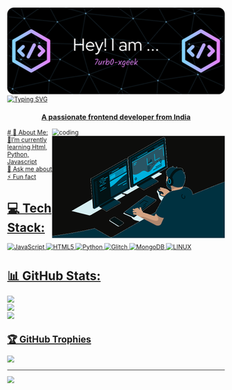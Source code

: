 ![logo](https://github.com/7urb0-xgeek/7urb0-xgeek/blob/main/github-header-image%20(3).png)
<a href="https://git.io/typing-svg"><img src="https://readme-typing-svg.herokuapp.com?font=Satisfy&size=30&pause=1000&center=true&random=false&width=435&lines=Hi+%2CI'm+7urb0-xgeek.+;Coding+is+My+Hobby%F0%9F%A7%91%E2%80%8D%F0%9F%92%BB.;Jai+Shree+Ram...%F0%9F%8F%B9" alt="Typing SVG" /> 
<h3 align="center">A passionate frontend developer from India</h3>
<img align="right" alt="coding" width="400" src="https://telegra.ph/file/8e822c7b016ebfb685574.mp4" />
<img align="right" alt="coding" width="400" src="https://github.com/7urb0-xgeek/7urb0-xgeek/blob/main/coder.gif" />
# 💫 About Me:<br>
🔭I’m currently learning Html, Python, Javascript<br>💬 Ask me about<br>⚡ Fun fact

# 💻 Tech Stack:
![JavaScript](https://img.shields.io/badge/javascript-%23323330.svg?style=plastic&logo=javascript&logoColor=%23F7DF1E) ![HTML5](https://img.shields.io/badge/html5-%23E34F26.svg?style=plastic&logo=html5&logoColor=white) ![Python](https://img.shields.io/badge/python-3670A0?style=plastic&logo=python&logoColor=ffdd54) ![Glitch](https://img.shields.io/badge/glitch-%233333FF.svg?style=plastic&logo=glitch&logoColor=white) ![MongoDB](https://img.shields.io/badge/MongoDB-%234ea94b.svg?style=plastic&logo=mongodb&logoColor=white) ![LINUX](https://img.shields.io/badge/Linux-FCC624?style=plastic&logo=linux&logoColor=black)
# 📊 GitHub Stats:
![](https://github-readme-stats.vercel.app/api?username=7urb0-xgeek&theme=chartreuse-dark&hide_border=false&include_all_commits=false&count_private=false)<br/>
![](https://github-readme-streak-stats.herokuapp.com/?user=7urb0-xgeek&theme=chartreuse-dark&hide_border=false)<br/>
![](https://github-readme-stats.vercel.app/api/top-langs/?username=7urb0-xgeek&theme=chartreuse-dark&hide_border=false&include_all_commits=false&count_private=false&layout=compact)

## 🏆 GitHub Trophies
![](https://github-profile-trophy.vercel.app/?username=7urb0-xgeek&theme=matrix&no-frame=false&no-bg=true&margin-w=4)

---
[![](https://visitcount.itsvg.in/api?id=7urb0-xgeek&icon=6&color=0)](https://visitcount.itsvg.in)

<!-- Proudly created with GPRM ( https://gprm.itsvg.in ) -->
